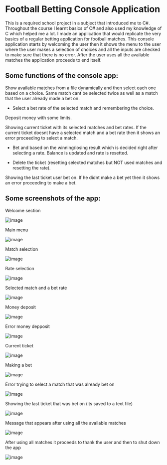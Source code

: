 # Football Betting Console Application
This is a required school project in a subject that introduced me to C#. Throughout the course I learnt basics of C# and also used my knowledge of C which helped me a lot. I made an application that would replicate the very basics of a regular betting application for football matches. This console application starts by welcoming the user then it shows the menu to the user where the user makes a selection of choices and all the inputs are checked to make sure that there is no error. After the user uses all the available matches the application proceeds to end itself.


<h2>Some functions of the console app:</h2>

  Show available matches from a file dynamically and then select each one based on a choice. Same match cant be selected twice as well as a match that the user already made a bet on.
  
   - Select a bet rate of the selected match and remembering the choice.
  
  Deposit money with some limits.

  Showing current ticket with its selected matches and bet rates. If the current ticket doesnt have a selected match and a bet rate then it shows an error proceeding to select a match.
  
   - Bet and based on the winning/losing result which is decided right after selecting a rate. Balance is updated and rate is resetted.
          
   - Delete the ticket (resetting selected matches but NOT used matches and resetting the rate).
          
  Showing the last ticket user bet on. If he didnt make a bet yet then it shows an error proceeding to make a bet.


<h2>Some screenshots of the app:</h2>


Welcome section

![image](https://github.com/hieungtom/football_bet_console_app/assets/144620197/cf8df758-568d-4dc8-aeee-0aeb0d13da0b)


Main menu

![image](https://github.com/hieungtom/football_bet_console_app/assets/144620197/cd867698-76c5-43c1-95a0-8c889d126d1c)


Match selection

![image](https://github.com/hieungtom/football_bet_console_app/assets/144620197/b6bdaa05-a326-4591-b420-c07917a19f37)


Rate selection

![image](https://github.com/hieungtom/football_bet_console_app/assets/144620197/22948116-05c1-4c9a-90dd-17999b9060c7)


Selected match and a bet rate

![image](https://github.com/hieungtom/football_bet_console_app/assets/144620197/cb8b7a12-d5d6-4d4f-8b3e-ad3c6f2ea796)


Money deposit

![image](https://github.com/hieungtom/football_bet_console_app/assets/144620197/34b91033-8671-4db1-b04b-627df3c12196)


Error money depposit

![image](https://github.com/hieungtom/football_bet_console_app/assets/144620197/98120bc5-626c-4fc9-9259-10d6dca6e6e7)


Current ticket

![image](https://github.com/hieungtom/football_bet_console_app/assets/144620197/80463802-9b49-465a-8724-a18f8d324f95)


Making a bet

![image](https://github.com/hieungtom/football_bet_console_app/assets/144620197/334b9d03-c13b-460f-acfb-c981461d2185)


Error trying to select a match that was already bet on

![image](https://github.com/hieungtom/football_bet_console_app/assets/144620197/f383d64b-c854-4075-91d7-4a0205b874f7)


Showing the last ticket that was bet on (its saved to a text file)

![image](https://github.com/hieungtom/football_bet_console_app/assets/144620197/9c98ff10-9b31-4fcf-be24-266c07e8e3f8)


Message that appears after using all the available matches

![image](https://github.com/hieungtom/football_bet_console_app/assets/144620197/48c704a2-ba95-4eaa-b86f-08cf0cdfcf3f)


After using all matches it proceeds to thank the user and then to shut down the app

![image](https://github.com/hieungtom/football_bet_console_app/assets/144620197/0951c33a-4c1c-4a8c-8730-9896806b1072)

